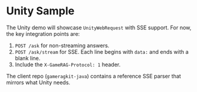 # Unity Sample

The Unity demo will showcase `UnityWebRequest` with SSE support. For now, the key integration points are:

1. `POST /ask` for non-streaming answers.
2. `POST /ask/stream` for SSE. Each line begins with `data:` and ends with a blank line.
3. Include the `X-GameRAG-Protocol: 1` header.

The client repo (`gameragkit-java`) contains a reference SSE parser that mirrors what Unity needs.
